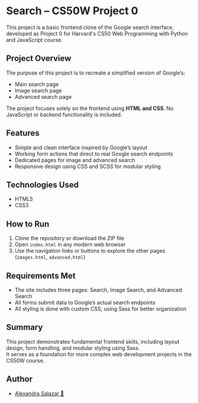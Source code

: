 # Search – CS50W Project 0

This project is a basic frontend clone of the Google search interface, developed as Project 0 for Harvard's CS50 Web Programming with Python and JavaScript course.

## Project Overview

The purpose of this project is to recreate a simplified version of Google’s:

- Main search page
- Image search page
- Advanced search page

The project focuses solely on the frontend using **HTML and CSS**. No JavaScript or backend functionality is included.

## Features

- Simple and clean interface inspired by Google’s layout  
- Working form actions that direct to real Google search endpoints  
- Dedicated pages for image and advanced search  
- Responsive design using CSS and SCSS for modular styling

## Technologies Used

- HTML5  
- CSS3  

## How to Run

1. Clone the repository or download the ZIP file  
2. Open `index.html` in any modern web browser  
3. Use the navigation links or buttons to explore the other pages (`images.html`, `advanced.html`)

## Requirements Met

- The site includes three pages: Search, Image Search, and Advanced Search  
- All forms submit data to Google’s actual search endpoints  
- All styling is done with custom CSS, using Sass for better organization

## Summary

This project demonstrates fundamental frontend skills, including layout design, form handling, and modular styling using Sass.  
It serves as a foundation for more complex web development projects in the CS50W course.

## Author

- [Alexandra Salazar 💛](https://github.com/alexxandraSalazar)

